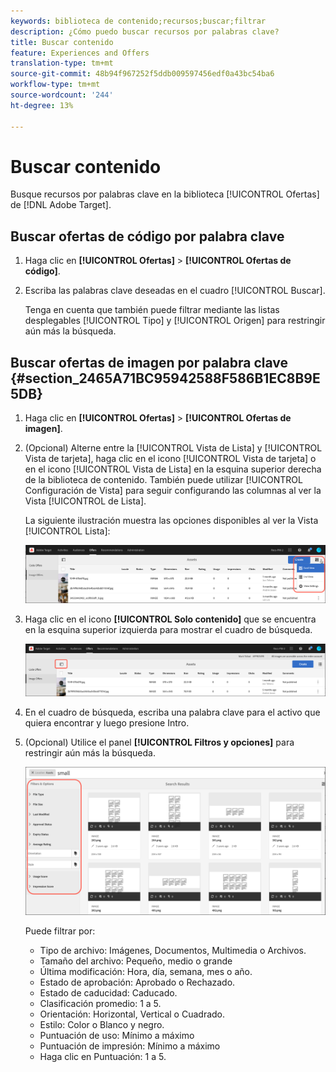 ```yaml
---
keywords: biblioteca de contenido;recursos;buscar;filtrar
description: ¿Cómo puedo buscar recursos por palabras clave?
title: Buscar contenido
feature: Experiences and Offers
translation-type: tm+mt
source-git-commit: 48b94f967252f5ddb009597456edf0a43bc54ba6
workflow-type: tm+mt
source-wordcount: '244'
ht-degree: 13%

---
```



# Buscar contenido

Busque recursos por palabras clave en la biblioteca [!UICONTROL Ofertas] de [!DNL Adobe Target].

## Buscar ofertas de código por palabra clave

1. Haga clic en **[!UICONTROL Ofertas]** > **[!UICONTROL Ofertas de código]**.
1. Escriba las palabras clave deseadas en el cuadro [!UICONTROL Buscar].

   Tenga en cuenta que también puede filtrar mediante las listas desplegables [!UICONTROL Tipo] y [!UICONTROL Origen] para restringir aún más la búsqueda.

## Buscar ofertas de imagen por palabra clave {#section_2465A71BC95942588F586B1EC8B9E5DB}

1. Haga clic en **[!UICONTROL Ofertas]** > **[!UICONTROL Ofertas de imagen]**.

1. (Opcional) Alterne entre la [!UICONTROL Vista de Lista] y [!UICONTROL Vista de tarjeta], haga clic en el icono [!UICONTROL Vista de tarjeta] o en el icono [!UICONTROL Vista de Lista] en la esquina superior derecha de la biblioteca de contenido. También puede utilizar [!UICONTROL Configuración de Vista] para seguir configurando las columnas al ver la Vista [!UICONTROL de Lista].

   La siguiente ilustración muestra las opciones disponibles al ver la Vista [!UICONTROL Lista]:

   ![Opciones de Vista de lista](/help/c-experiences/c-manage-content/assets/view-settings-options.png)

1. Haga clic en el icono **[!UICONTROL Solo contenido]** que se encuentra en la esquina superior izquierda para mostrar el cuadro de búsqueda.

   ![Opción Solo contenido](/help/c-experiences/c-manage-content/assets/content-only.png)

1. En el cuadro de búsqueda, escriba una palabra clave para el activo que quiera encontrar y luego presione Intro.

1. (Opcional) Utilice el panel **[!UICONTROL Filtros y opciones]** para restringir aún más la búsqueda.

   ![Panel Filtro y opciones](/help/c-experiences/c-manage-content/assets/filter-and-options.png)

   Puede filtrar por:

   * Tipo de archivo: Imágenes, Documentos, Multimedia o Archivos.
   * Tamaño del archivo: Pequeño, medio o grande
   * Última modificación: Hora, día, semana, mes o año.
   * Estado de aprobación: Aprobado o Rechazado.
   * Estado de caducidad: Caducado.
   * Clasificación promedio: 1 a 5.
   * Orientación: Horizontal, Vertical o Cuadrado.
   * Estilo: Color o Blanco y negro.
   * Puntuación de uso: Mínimo a máximo
   * Puntuación de impresión: Mínimo a máximo
   * Haga clic en Puntuación: 1 a 5.